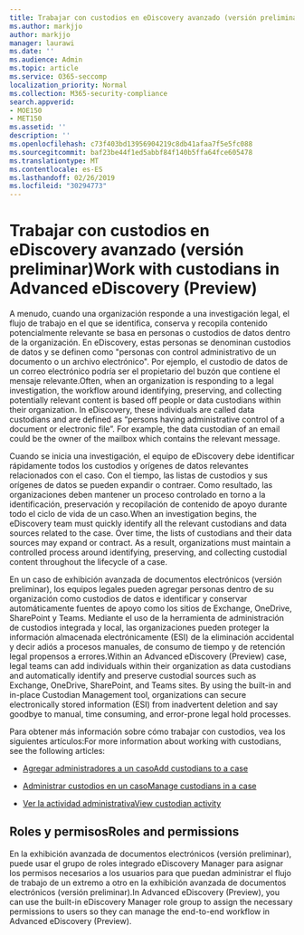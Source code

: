 ```yaml
---
title: Trabajar con custodios en eDiscovery avanzado (versión preliminar)
ms.author: markjjo
author: markjjo
manager: laurawi
ms.date: ''
ms.audience: Admin
ms.topic: article
ms.service: O365-seccomp
localization_priority: Normal
ms.collection: M365-security-compliance
search.appverid:
- MOE150
- MET150
ms.assetid: ''
description: ''
ms.openlocfilehash: c73f403bd13956904219c8db41afaa7f5e5fc088
ms.sourcegitcommit: baf23be44f1ed5abbf84f140b5ffa64fce605478
ms.translationtype: MT
ms.contentlocale: es-ES
ms.lasthandoff: 02/26/2019
ms.locfileid: "30294773"
---
```

# <a name="work-with-custodians-in-advanced-ediscovery-preview"></a><span data-ttu-id="d88b9-102">Trabajar con custodios en eDiscovery avanzado (versión preliminar)</span><span class="sxs-lookup"><span data-stu-id="d88b9-102">Work with custodians in Advanced eDiscovery (Preview)</span></span>

<span data-ttu-id="d88b9-p101">A menudo, cuando una organización responde a una investigación legal, el flujo de trabajo en el que se identifica, conserva y recopila contenido potencialmente relevante se basa en personas o custodios de datos dentro de la organización. En eDiscovery, estas personas se denominan custodios de datos y se definen como "personas con control administrativo de un documento o un archivo electrónico". Por ejemplo, el custodio de datos de un correo electrónico podría ser el propietario del buzón que contiene el mensaje relevante.</span><span class="sxs-lookup"><span data-stu-id="d88b9-p101">Often, when an organization is responding to a legal investigation, the workflow around identifying, preserving, and collecting potentially relevant content is based off people or data custodians within their organization. In eDiscovery, these individuals are called data custodians and are defined as “persons having administrative control of a document or electronic file”. For example, the data custodian of an email could be the owner of the mailbox which contains the relevant message.</span></span>  

<span data-ttu-id="d88b9-p102">Cuando se inicia una investigación, el equipo de eDiscovery debe identificar rápidamente todos los custodios y orígenes de datos relevantes relacionados con el caso. Con el tiempo, las listas de custodios y sus orígenes de datos se pueden expandir o contraer. Como resultado, las organizaciones deben mantener un proceso controlado en torno a la identificación, preservación y recopilación de contenido de apoyo durante todo el ciclo de vida de un caso.</span><span class="sxs-lookup"><span data-stu-id="d88b9-p102">When an investigation begins, the eDiscovery team must quickly identify all the relevant custodians and data sources related to the case. Over time, the lists of custodians and their data sources may expand or contract. As a result, organizations must maintain a controlled process around identifying, preserving, and collecting custodial content throughout the lifecycle of a case.</span></span>

<span data-ttu-id="d88b9-p103">En un caso de exhibición avanzada de documentos electrónicos (versión preliminar), los equipos legales pueden agregar personas dentro de su organización como custodios de datos e identificar y conservar automáticamente fuentes de apoyo como los sitios de Exchange, OneDrive, SharePoint y Teams. Mediante el uso de la herramienta de administración de custodios integrada y local, las organizaciones pueden proteger la información almacenada electrónicamente (ESI) de la eliminación accidental y decir adiós a procesos manuales, de consumo de tiempo y de retención legal propensos a errores.</span><span class="sxs-lookup"><span data-stu-id="d88b9-p103">Within an Advanced eDiscovery (Preview) case, legal teams can add individuals within their organization as data custodians and automatically identify and preserve custodial sources such as Exchange, OneDrive, SharePoint, and Teams sites. By using the built-in and in-place Custodian Management tool, organizations can secure electronically stored information (ESI) from inadvertent deletion and say goodbye to manual, time consuming, and error-prone legal hold processes.</span></span> 

<span data-ttu-id="d88b9-111">Para obtener más información sobre cómo trabajar con custodios, vea los siguientes artículos:</span><span class="sxs-lookup"><span data-stu-id="d88b9-111">For more information about working with custodians, see the following articles:</span></span> 

- [<span data-ttu-id="d88b9-112">Agregar administradores a un caso</span><span class="sxs-lookup"><span data-stu-id="d88b9-112">Add custodians to a case</span></span>](add-custodians-to-case.md)

- [<span data-ttu-id="d88b9-113">Administrar custodios en un caso</span><span class="sxs-lookup"><span data-stu-id="d88b9-113">Manage custodians in a case</span></span>](manage-new-custodians.md)

- [<span data-ttu-id="d88b9-114">Ver la actividad administrativa</span><span class="sxs-lookup"><span data-stu-id="d88b9-114">View custodian activity</span></span>](view-custodian-activity.md)

## <a name="roles-and-permissions"></a><span data-ttu-id="d88b9-115">Roles y permisos</span><span class="sxs-lookup"><span data-stu-id="d88b9-115">Roles and permissions</span></span>

<span data-ttu-id="d88b9-116">En la exhibición avanzada de documentos electrónicos (versión preliminar), puede usar el grupo de roles integrado eDiscovery Manager para asignar los permisos necesarios a los usuarios para que puedan administrar el flujo de trabajo de un extremo a otro en la exhibición avanzada de documentos electrónicos (versión preliminar).</span><span class="sxs-lookup"><span data-stu-id="d88b9-116">In Advanced eDiscovery (Preview), you can use the built-in eDiscovery Manager role group to assign the necessary permissions to users so they can manage the end-to-end workflow in Advanced eDiscovery (Preview).</span></span>

